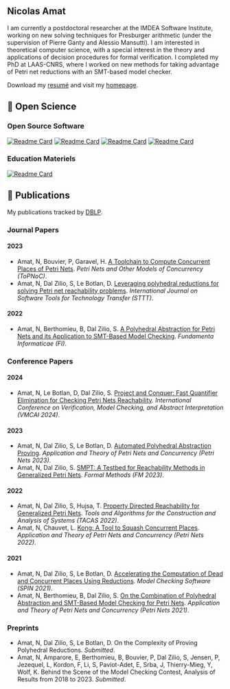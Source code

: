 ## Nicolas Amat

I am currently a postdoctoral researcher at the IMDEA Software Institute, working on new solving techniques for Presburger arithmetic (under the supervision of Pierre Ganty and Alessio Mansutti).
I am interested in theoretical computer science, with a special interest in the theory and applications of decision procedures for formal verification.
I completed my PhD at LAAS-CNRS, where I worked on new methods for taking advantage of Petri net reductions with an SMT-based model checker.  

Download my [resumé](https://homepages.laas.fr/namat/media/Amat_CV.pdf) and visit my [homepage](http://www.laas.fr/~namat).

## 🔭 Open Science

### Open Source Software

[![Readme Card](https://github-readme-stats.vercel.app/api/pin/?username=nicolasAmat&repo=SMPT&theme=transparent)](https://github.com/nicolasAmat/SMPT)
[![Readme Card](https://github-readme-stats.vercel.app/api/pin/?username=nicolasAmat&repo=Kong&theme=transparent)](https://github.com/nicolasAmat/Kong)
[![Readme Card](https://github-readme-stats.vercel.app/api/pin/?username=nicolasAmat&repo=Reductron&theme=transparent)](https://github.com/nicolasAmat/Reductron)
[![Readme Card](https://github-readme-stats.vercel.app/api/pin/?username=nicolasAmat&repo=Octant&theme=transparent)](https://github.com/nicolasAmat/Octant)

### Education Materiels

[![Readme Card](https://github-readme-stats.vercel.app/api/pin/?username=nicolasAmat&repo=uSMPT&theme=transparent)](https://github.com/nicolasAmat/uSMPT)

## 📖 Publications

My publications tracked by [DBLP](https://dblp.org/pid/290/7553.html).

### Journal Papers

#### 2023

- Amat, N, Bouvier, P, Garavel, H. [A Toolchain to Compute Concurrent Places of Petri Nets](https://doi.org/10.1007/978-3-662-68191-6_1). *Petri Nets and Other Models of Concurrency (ToPNoC)*.
- Amat, N, Dal Zilio, S, Le Botlan, D. [Leveraging polyhedral reductions for solving Petri net reachability problems](https://doi.org/10.1007/s10009-022-00694-8). *International Journal on Software Tools for Technology Transfer (STTT)*.

#### 2022

- Amat, N, Berthomieu, B, Dal Zilio, S. [A Polyhedral Abstraction for Petri Nets and its Application to SMT-Based Model Checking](https://doi.org/10.3233/FI-222134). *Fundamenta Informaticae (FI)*.

### Conference Papers

#### 2024
- Amat, N, Le Botlan, D, Dal Zilio, S. [Project and Conquer: Fast Quantifier Elimination for Checking Petri Nets Reachability](https://doi.org/10.1007/978-3-031-50524-9_5). *International Conference on Verification, Model Checking, and Abstract Interpretation (VMCAI 2024)*.

#### 2023

- Amat, N, Dal Zilio, S, Le Botlan, D. [Automated Polyhedral Abstraction Proving](https://doi.org/10.1007/978-3-031-33620-1_18). *Application and Theory of Petri Nets and Concurrency (Petri Nets 2023)*.
- Amat, N, Dal Zilio, S. [SMPT: A Testbed for Reachability Methods in Generalized Petri Nets](https://doi.org/10.1007/978-3-031-27481-7_25). *Formal Methods (FM 2023)*.
  
#### 2022

- Amat, N, Dal Zilio, S, Hujsa, T. [Property Directed Reachability for Generalized Petri Nets](https://doi.org/10.1007/978-3-030-99524-9_28). *Tools and Algorithms for the Construction and Analysis of Systems (TACAS 2022)*.
- Amat, N, Chauvet, L. [Kong: A Tool to Squash Concurrent Places](https://doi.org/10.1007/978-3-031-06653-5_6). *Application and Theory of Petri Nets and Concurrency (Petri Nets 2022)*.

#### 2021

- Amat, N, Dal Zilio, S, Le Botlan, D. [Accelerating the Computation of Dead and Concurrent Places Using Reductions](https://doi.org/10.1007/978-3-030-84629-9_3). *Model Checking Software (SPIN 2021)*.
- Amat, N, Berthomieu, B, Dal Zilio, S. [On the Combination of Polyhedral Abstraction and SMT-Based Model Checking for Petri Nets](https://doi.org/10.1007/978-3-030-76983-3_9). *Application and Theory of Petri Nets and Concurrency (Petri Nets 2021)*.
    
### Preprints

- Amat, N, Dal Zilio, S, Le Botlan, D. On the Complexity of Proving Polyhedral Reductions. *Submitted*.
- Amat, N, Amparore, E, Berthomieu, B, Bouvier, P, Dal Zilio, S, Jensen, P, Jezequel, L, Kordon, F, Li, S, Paviot-Adet, E, Srba, J, Thierry-Mieg, Y, Wolf, K. Behind the Scene of the Model Checking Contest, Analysis of Results from 2018 to 2023. *Submitted*.
